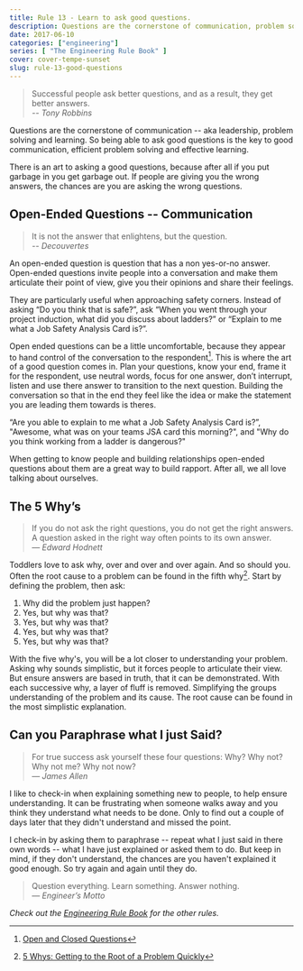 ```yaml
---
title: Rule 13 - Learn to ask good questions.
description: Questions are the cornerstone of communication, problem solving and learning.
date: 2017-06-10
categories: ["engineering"]
series: [ "The Engineering Rule Book" ]
cover: cover-tempe-sunset
slug: rule-13-good-questions
---
```


> Successful people ask better questions, and as a result, they get better answers.<br/><cite>-- Tony Robbins</cite>

Questions are the cornerstone of communication -- aka leadership, problem solving and learning. So being able to ask good questions is the key to good communication, efficient problem solving and effective learning.

There is an art to asking a good questions, because after all if you put garbage in you get garbage out. If people are giving you the wrong answers, the chances are you are asking the wrong questions.

## Open-Ended Questions -- Communication

> It is not the answer that enlightens, but the question.<br><cite>-- Decouvertes</cite>

An open-ended question is question that has a non yes-or-no answer. Open-ended questions invite people into a conversation and make them articulate their point of view, give you their opinions and share their feelings.

They are particularly useful when approaching safety corners. Instead of asking “Do you think that is safe?”, ask “When you went through your project induction, what did you discuss about ladders?” or “Explain to me what a Job Safety Analysis Card is?”.

Open ended questions can be a little uncomfortable, because they appear to hand control of the conversation to the respondent[^changeminds]. This is where the art of a good question comes in. Plan your questions, know your end, frame it for the respondent, use neutral words, focus for one answer, don’t interrupt, listen and use there answer to transition to the next question. Building the conversation so that in the end they feel like the idea or make the statement you are leading them towards is theres.

“Are you able to explain to me what a Job Safety Analysis Card is?”, "Awesome, what was on your teams JSA card this morning?", and "Why do you think working from a ladder is dangerous?"

When getting to know people and building relationships open-ended questions about them are a great way to build rapport. After all, we all love talking about ourselves.

## The 5 Why’s

> If you do not ask the right questions, you do not get the right answers. A question asked in the right way often points to its own answer. <br/><cite>— Edward Hodnett</cite>

Toddlers love to ask why, over and over and over again. And so should you. Often the root cause to a problem can be found in the fifth why[^5whys]. Start by defining the problem, then ask:

1. Why did the problem just happen?
2. Yes, but why was that?
3. Yes, but why was that?
4. Yes, but why was that?
5. Yes, but why was that?

With the five why's, you will be a lot closer to understanding your problem. Asking why sounds simplistic, but it forces people to articulate their view. But ensure answers are based in truth, that it can be demonstrated. With each successive why, a layer of fluff is removed. Simplifying the groups understanding of the problem and its cause. The root cause can be found in the most simplistic explanation.

## Can you Paraphrase what I just Said?

> For true success ask yourself these four questions: Why? Why not? Why not me? Why not now?<br/><cite>— James Allen</cite>

I like to check-in when explaining something new to people, to help ensure understanding. It can be frustrating when someone walks away and you think they understand what needs to be done. Only to find out a couple of days later that they didn't understand and missed the point.

I check-in by asking them to paraphrase -- repeat what I just said in there own words -- what I have just explained or asked them to do. But keep in mind, if they don't understand, the chances are you haven't explained it good enough. So try again and again until they do.

> Question everything. Learn something. Answer nothing.<br/><cite>— Engineer’s Motto</cite>

_Check out the [Engineering Rule Book](https://ianteda.com/engineering/rule-book.html) for the other rules._

[^5whys]: [5 Whys: Getting to the Root of a Problem Quickly](https://www.mindtools.com/pages/article/newTMC_5W.htm)
[^changeminds]: [Open and Closed Questions](http://changingminds.org/techniques/questioning/open_closed_questions.htm)
